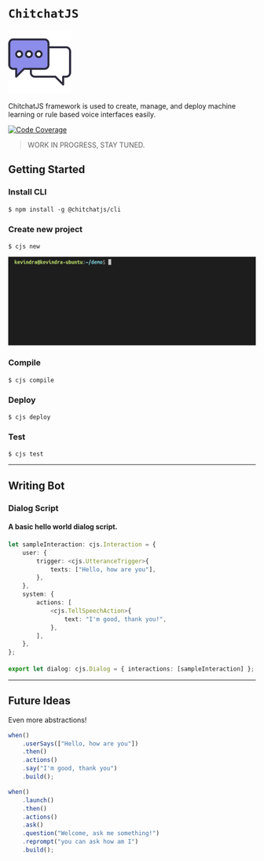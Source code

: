 # `ChitchatJS`

![](./images/logo/128x128.png)

ChitchatJS framework is used to create, manage, and deploy machine learning or rule based voice interfaces easily.

[![Code Coverage][coverage-badge]][coverage-link]

[coverage-link]: https://codecov.io/gh/chitchatjs/chitchatjs

> WORK IN PROGRESS, STAY TUNED.

## Getting Started

### Install CLI

```
$ npm install -g @chitchatjs/cli
```

### Create new project

```
$ cjs new
```

![](./images/gifs/create-project.gif)

### Compile

```
$ cjs compile
```

### Deploy

```
$ cjs deploy
```

### Test

```
$ cjs test
```

---

## Writing Bot

### Dialog Script

#### A basic hello world dialog script.

```typescript
let sampleInteraction: cjs.Interaction = {
    user: {
        trigger: <cjs.UtteranceTrigger>{
            texts: ["Hello, how are you"],
        },
    },
    system: {
        actions: [
            <cjs.TellSpeechAction>{
                text: "I'm good, thank you!",
            },
        ],
    },
};

export let dialog: cjs.Dialog = { interactions: [sampleInteraction] };
```

---

## Future Ideas

Even more abstractions!

```typescript
when()
    .userSays(["Hello, how are you"])
    .then()
    .actions()
    .say("I'm good, thank you")
    .build();
```

```typescript
when()
    .launch()
    .then()
    .actions()
    .ask()
    .question("Welcome, ask me something!")
    .reprompt("you can ask how am I")
    .build();
```

[coverage-badge]: https://codecov.io/gh/chitchatjs/chitchatjs/branch/main/graph/badge.svg
[coverage-link]: https://codecov.io/gh/chitchatjs/chitchatjs
